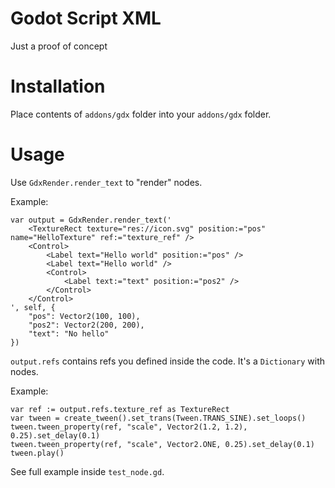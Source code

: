 # Godot Script XML

Just a proof of concept

# Installation

Place contents of `addons/gdx` folder into your `addons/gdx` folder.

# Usage

Use `GdxRender.render_text` to "render" nodes.

Example:

```gdscript
var output = GdxRender.render_text('
	<TextureRect texture="res://icon.svg" position:="pos" name="HelloTexture" ref:="texture_ref" />
	<Control>
		<Label text="Hello world" position:="pos" />
		<Label text="Hello world" />
		<Control>
			<Label text:="text" position:="pos2" />
		</Control>
	</Control>
', self, {
	"pos": Vector2(100, 100),
	"pos2": Vector2(200, 200),
	"text": "No hello"
})
```

`output.refs` contains refs you defined inside the code. It's a `Dictionary` with nodes.

Example:

```gdscript
var ref := output.refs.texture_ref as TextureRect
var tween = create_tween().set_trans(Tween.TRANS_SINE).set_loops()
tween.tween_property(ref, "scale", Vector2(1.2, 1.2), 0.25).set_delay(0.1)
tween.tween_property(ref, "scale", Vector2.ONE, 0.25).set_delay(0.1)
tween.play()
```

See full example inside `test_node.gd`.
